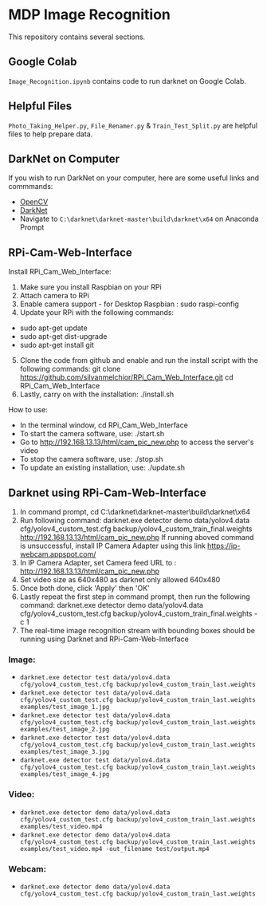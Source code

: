 # MDP Image Recognition
This repository contains several sections.

## Google Colab
`Image_Recognition.ipynb` contains code to run darknet on Google Colab.

## Helpful Files
`Photo_Taking_Helper.py`, `File_Renamer.py` & `Train_Test_Split.py` are helpful files to help prepare data.

## DarkNet on Computer
If you wish to run DarkNet on your computer, here are some useful links and commmands:

- [OpenCV](https://www.youtube.com/watch?v=YsmhKar8oOc)
- [DarkNet](https://www.youtube.com/watch?v=FE2GBeKuqpc)
- Navigate to `C:\darknet\darknet-master\build\darknet\x64` on Anaconda Prompt

## RPi-Cam-Web-Interface
Install RPi_Cam_Web_Interface:
1. Make sure you install Raspbian on your RPi
2. Attach camera to RPi
3. Enable camera support - for Desktop Raspbian : sudo raspi-config
4. Update your RPi with the following commands: 
- sudo apt-get update
- sudo apt-get dist-upgrade
- sudo apt-get install git
5. Clone the code from github and enable and run the install script with the following commands: git clone https://github.com/silvanmelchior/RPi_Cam_Web_Interface.git
cd RPi_Cam_Web_Interface
6. Lastly, carry on with the installation: ./install.sh

How to use:
- In the terminal window, cd RPi_Cam_Web_Interface
- To start the camera software, use: ./start.sh
- Go to http://192.168.13.13/html/cam_pic_new.php to access the server's video
- To stop the camera software, use: ./stop.sh
- To update an existing installation, use: ./update.sh

## Darknet using RPi-Cam-Web-Interface
1. In command prompt, cd C:\darknet\darknet-master\build\darknet\x64
2. Run following command: darknet.exe detector demo data/yolov4.data cfg/yolov4_custom_test.cfg backup/yolov4_custom_train_final.weights http://192.168.13.13/html/cam_pic_new.php
If running aboved command is unsuccessful, install IP Camera Adapter using this link https://ip-webcam.appspot.com/
1. In IP Camera Adapter, set Camera feed URL to : http://192.168.13.13/html/cam_pic_new.php
2. Set video size as 640x480 as darknet only allowed 640x480
3. Once both done, click 'Apply' then 'OK'
4. Lastly repeat the first step in command prompt, then run the following command: darknet.exe detector demo data/yolov4.data cfg/yolov4_custom_test.cfg backup/yolov4_custom_train_final.weights -c 1
5. The real-time image recognition stream with bounding boxes should be running using Darknet and RPi-Cam-Web-Interface

### Image:
- `darknet.exe detector test data/yolov4.data cfg/yolov4_custom_test.cfg backup/yolov4_custom_train_last.weights`
- `darknet.exe detector test data/yolov4.data cfg/yolov4_custom_test.cfg backup/yolov4_custom_train_last.weights examples/test_image_1.jpg`
- `darknet.exe detector test data/yolov4.data cfg/yolov4_custom_test.cfg backup/yolov4_custom_train_last.weights examples/test_image_2.jpg`
- `darknet.exe detector test data/yolov4.data cfg/yolov4_custom_test.cfg backup/yolov4_custom_train_last.weights examples/test_image_3.jpg`
- `darknet.exe detector test data/yolov4.data cfg/yolov4_custom_test.cfg backup/yolov4_custom_train_last.weights examples/test_image_4.jpg`

### Video:
- `darknet.exe detector demo data/yolov4.data cfg/yolov4_custom_test.cfg backup/yolov4_custom_train_last.weights examples/test_video.mp4`
- `darknet.exe detector demo data/yolov4.data cfg/yolov4_custom_test.cfg backup/yolov4_custom_train_last.weights examples/test_video.mp4 -out_filename test/output.mp4`

### Webcam:
- `darknet.exe detector demo data/yolov4.data cfg/yolov4_custom_test.cfg backup/yolov4_custom_train_last.weights`
